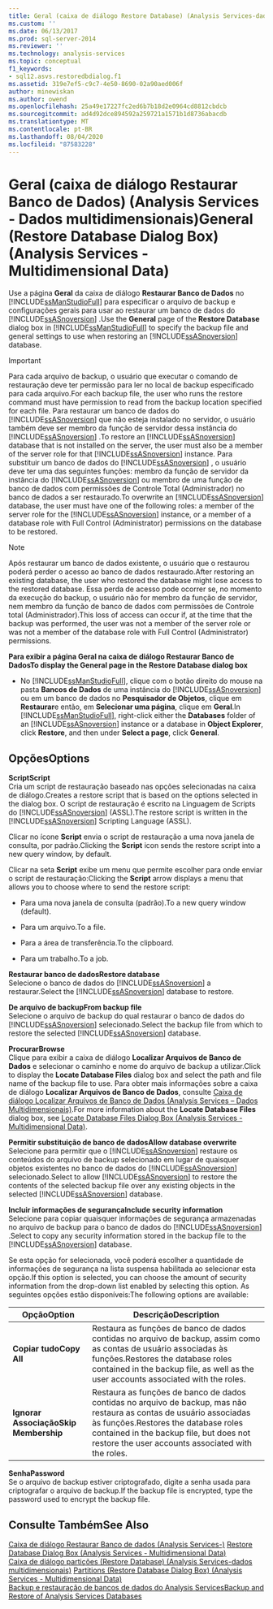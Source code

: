 ```yaml
---
title: Geral (caixa de diálogo Restore Database) (Analysis Services-dados multidimensionais) | Microsoft Docs
ms.custom: ''
ms.date: 06/13/2017
ms.prod: sql-server-2014
ms.reviewer: ''
ms.technology: analysis-services
ms.topic: conceptual
f1_keywords:
- sql12.asvs.restoredbdialog.f1
ms.assetid: 319e7ef5-c9c7-4e50-8690-02a90aed006f
author: minewiskan
ms.author: owend
ms.openlocfilehash: 25a49e17227fc2ed6b7b18d2e0964cd8812cbdcb
ms.sourcegitcommit: ad4d92dce894592a259721a1571b1d8736abacdb
ms.translationtype: MT
ms.contentlocale: pt-BR
ms.lasthandoff: 08/04/2020
ms.locfileid: "87583228"
---
```

# <a name="general-restore-database-dialog-box-analysis-services---multidimensional-data"></a><span data-ttu-id="b98aa-102">Geral (caixa de diálogo Restaurar Banco de Dados) (Analysis Services - Dados multidimensionais)</span><span class="sxs-lookup"><span data-stu-id="b98aa-102">General (Restore Database Dialog Box) (Analysis Services - Multidimensional Data)</span></span>
  <span data-ttu-id="b98aa-103">Use a página **Geral** da caixa de diálogo **Restaurar Banco de Dados** no [!INCLUDE[ssManStudioFull](../includes/ssmanstudiofull-md.md)] para especificar o arquivo de backup e configurações gerais para usar ao restaurar um banco de dados do [!INCLUDE[ssASnoversion](../includes/ssasnoversion-md.md)] .</span><span class="sxs-lookup"><span data-stu-id="b98aa-103">Use the **General** page of the **Restore Database** dialog box in [!INCLUDE[ssManStudioFull](../includes/ssmanstudiofull-md.md)] to specify the backup file and general settings to use when restoring an [!INCLUDE[ssASnoversion](../includes/ssasnoversion-md.md)] database.</span></span>  
  
> [!IMPORTANT]  
>  <span data-ttu-id="b98aa-104">Para cada arquivo de backup, o usuário que executar o comando de restauração deve ter permissão para ler no local de backup especificado para cada arquivo.</span><span class="sxs-lookup"><span data-stu-id="b98aa-104">For each backup file, the user who runs the restore command must have permission to read from the backup location specified for each file.</span></span> <span data-ttu-id="b98aa-105">Para restaurar um banco de dados do [!INCLUDE[ssASnoversion](../includes/ssasnoversion-md.md)] que não esteja instalado no servidor, o usuário também deve ser membro da função de servidor dessa instância do [!INCLUDE[ssASnoversion](../includes/ssasnoversion-md.md)] .</span><span class="sxs-lookup"><span data-stu-id="b98aa-105">To restore an [!INCLUDE[ssASnoversion](../includes/ssasnoversion-md.md)] database that is not installed on the server, the user must also be a member of the server role for that [!INCLUDE[ssASnoversion](../includes/ssasnoversion-md.md)] instance.</span></span> <span data-ttu-id="b98aa-106">Para substituir um banco de dados do [!INCLUDE[ssASnoversion](../includes/ssasnoversion-md.md)] , o usuário deve ter uma das seguintes funções: membro da função de servidor da instância do [!INCLUDE[ssASnoversion](../includes/ssasnoversion-md.md)] ou membro de uma função de banco de dados com permissões de Controle Total (Administrador) no banco de dados a ser restaurado.</span><span class="sxs-lookup"><span data-stu-id="b98aa-106">To overwrite an [!INCLUDE[ssASnoversion](../includes/ssasnoversion-md.md)] database, the user must have one of the following roles: a member of the server role for the [!INCLUDE[ssASnoversion](../includes/ssasnoversion-md.md)] instance, or a member of a database role with Full Control (Administrator) permissions on the database to be restored.</span></span>  
  
> [!NOTE]  
>  <span data-ttu-id="b98aa-107">Após restaurar um banco de dados existente, o usuário que o restaurou poderá perder o acesso ao banco de dados restaurado.</span><span class="sxs-lookup"><span data-stu-id="b98aa-107">After restoring an existing database, the user who restored the database might lose access to the restored database.</span></span> <span data-ttu-id="b98aa-108">Essa perda de acesso pode ocorrer se, no momento da execução do backup, o usuário não for membro da função de servidor, nem membro da função de banco de dados com permissões de Controle total (Administrador).</span><span class="sxs-lookup"><span data-stu-id="b98aa-108">This loss of access can occur if, at the time that the backup was performed, the user was not a member of the server role or was not a member of the database role with Full Control (Administrator) permissions.</span></span>  
  
 <span data-ttu-id="b98aa-109">**Para exibir a página Geral na caixa de diálogo Restaurar Banco de Dados**</span><span class="sxs-lookup"><span data-stu-id="b98aa-109">**To display the General page in the Restore Database dialog box**</span></span>  
  
-   <span data-ttu-id="b98aa-110">No [!INCLUDE[ssManStudioFull](../includes/ssmanstudiofull-md.md)], clique com o botão direito do mouse na pasta **Bancos de Dados** de uma instância do [!INCLUDE[ssASnoversion](../includes/ssasnoversion-md.md)] ou em um banco de dados no **Pesquisador de Objetos**, clique em **Restaurar**e então, em **Selecionar uma página**, clique em **Geral**.</span><span class="sxs-lookup"><span data-stu-id="b98aa-110">In [!INCLUDE[ssManStudioFull](../includes/ssmanstudiofull-md.md)], right-click either the **Databases** folder of an [!INCLUDE[ssASnoversion](../includes/ssasnoversion-md.md)] instance or a database in **Object Explorer**, click **Restore**, and then under **Select a page**, click **General**.</span></span>  
  
## <a name="options"></a><span data-ttu-id="b98aa-111">Opções</span><span class="sxs-lookup"><span data-stu-id="b98aa-111">Options</span></span>  
 <span data-ttu-id="b98aa-112">**Script**</span><span class="sxs-lookup"><span data-stu-id="b98aa-112">**Script**</span></span>  
 <span data-ttu-id="b98aa-113">Cria um script de restauração baseado nas opções selecionadas na caixa de diálogo.</span><span class="sxs-lookup"><span data-stu-id="b98aa-113">Creates a restore script that is based on the options selected in the dialog box.</span></span> <span data-ttu-id="b98aa-114">O script de restauração é escrito na Linguagem de Scripts do [!INCLUDE[ssASnoversion](../includes/ssasnoversion-md.md)] (ASSL).</span><span class="sxs-lookup"><span data-stu-id="b98aa-114">The restore script is written in the [!INCLUDE[ssASnoversion](../includes/ssasnoversion-md.md)] Scripting Language (ASSL).</span></span>  
  
 <span data-ttu-id="b98aa-115">Clicar no ícone **Script** envia o script de restauração a uma nova janela de consulta, por padrão.</span><span class="sxs-lookup"><span data-stu-id="b98aa-115">Clicking the **Script** icon sends the restore script into a new query window, by default.</span></span>  
  
 <span data-ttu-id="b98aa-116">Clicar na seta **Script** exibe um menu que permite escolher para onde enviar o script de restauração:</span><span class="sxs-lookup"><span data-stu-id="b98aa-116">Clicking the **Script** arrow displays a menu that allows you to choose where to send the restore script:</span></span>  
  
-   <span data-ttu-id="b98aa-117">Para uma nova janela de consulta (padrão).</span><span class="sxs-lookup"><span data-stu-id="b98aa-117">To a new query window (default).</span></span>  
  
-   <span data-ttu-id="b98aa-118">Para um arquivo.</span><span class="sxs-lookup"><span data-stu-id="b98aa-118">To a file.</span></span>  
  
-   <span data-ttu-id="b98aa-119">Para a área de transferência.</span><span class="sxs-lookup"><span data-stu-id="b98aa-119">To the clipboard.</span></span>  
  
-   <span data-ttu-id="b98aa-120">Para um trabalho.</span><span class="sxs-lookup"><span data-stu-id="b98aa-120">To a job.</span></span>  
  
 <span data-ttu-id="b98aa-121">**Restaurar banco de dados**</span><span class="sxs-lookup"><span data-stu-id="b98aa-121">**Restore database**</span></span>  
 <span data-ttu-id="b98aa-122">Selecione o banco de dados do [!INCLUDE[ssASnoversion](../includes/ssasnoversion-md.md)] a restaurar.</span><span class="sxs-lookup"><span data-stu-id="b98aa-122">Select the [!INCLUDE[ssASnoversion](../includes/ssasnoversion-md.md)] database to restore.</span></span>  
  
 <span data-ttu-id="b98aa-123">**De arquivo de backup**</span><span class="sxs-lookup"><span data-stu-id="b98aa-123">**From backup file**</span></span>  
 <span data-ttu-id="b98aa-124">Selecione o arquivo de backup do qual restaurar o banco de dados do [!INCLUDE[ssASnoversion](../includes/ssasnoversion-md.md)] selecionado.</span><span class="sxs-lookup"><span data-stu-id="b98aa-124">Select the backup file from which to restore the selected [!INCLUDE[ssASnoversion](../includes/ssasnoversion-md.md)] database.</span></span>  
  
 <span data-ttu-id="b98aa-125">**Procurar**</span><span class="sxs-lookup"><span data-stu-id="b98aa-125">**Browse**</span></span>  
 <span data-ttu-id="b98aa-126">Clique para exibir a caixa de diálogo **Localizar Arquivos de Banco de Dados** e selecionar o caminho e nome do arquivo de backup a utilizar.</span><span class="sxs-lookup"><span data-stu-id="b98aa-126">Click to display the **Locate Database Files** dialog box and select the path and file name of the backup file to use.</span></span> <span data-ttu-id="b98aa-127">Para obter mais informações sobre a caixa de diálogo **Localizar Arquivos de Banco de Dados**, consulte [Caixa de diálogo Localizar Arquivos de Banco de Dados &#40;Analysis Services – Dados Multidimensionais&#41;](locate-database-files-dialog-box-analysis-services-multidimensional-data.md).</span><span class="sxs-lookup"><span data-stu-id="b98aa-127">For more information about the **Locate Database Files** dialog box, see [Locate Database Files Dialog Box &#40;Analysis Services - Multidimensional Data&#41;](locate-database-files-dialog-box-analysis-services-multidimensional-data.md).</span></span>  
  
 <span data-ttu-id="b98aa-128">**Permitir substituição de banco de dados**</span><span class="sxs-lookup"><span data-stu-id="b98aa-128">**Allow database overwrite**</span></span>  
 <span data-ttu-id="b98aa-129">Selecione para permitir que o [!INCLUDE[ssASnoversion](../includes/ssasnoversion-md.md)] restaure os conteúdos do arquivo de backup selecionado em lugar de quaisquer objetos existentes no banco de dados do [!INCLUDE[ssASnoversion](../includes/ssasnoversion-md.md)] selecionado.</span><span class="sxs-lookup"><span data-stu-id="b98aa-129">Select to allow [!INCLUDE[ssASnoversion](../includes/ssasnoversion-md.md)] to restore the contents of the selected backup file over any existing objects in the selected [!INCLUDE[ssASnoversion](../includes/ssasnoversion-md.md)] database.</span></span>  
  
 <span data-ttu-id="b98aa-130">**Incluir informações de segurança**</span><span class="sxs-lookup"><span data-stu-id="b98aa-130">**Include security information**</span></span>  
 <span data-ttu-id="b98aa-131">Selecione para copiar quaisquer informações de segurança armazenadas no arquivo de backup para o banco de dados do [!INCLUDE[ssASnoversion](../includes/ssasnoversion-md.md)] .</span><span class="sxs-lookup"><span data-stu-id="b98aa-131">Select to copy any security information stored in the backup file to the [!INCLUDE[ssASnoversion](../includes/ssasnoversion-md.md)] database.</span></span>  
  
 <span data-ttu-id="b98aa-132">Se esta opção for selecionada, você poderá escolher a quantidade de informações de segurança na lista suspensa habilitada ao selecionar esta opção.</span><span class="sxs-lookup"><span data-stu-id="b98aa-132">If this option is selected, you can choose the amount of security information from the drop-down list enabled by selecting this option.</span></span> <span data-ttu-id="b98aa-133">As seguintes opções estão disponíveis:</span><span class="sxs-lookup"><span data-stu-id="b98aa-133">The following options are available:</span></span>  
  
|<span data-ttu-id="b98aa-134">Opção</span><span class="sxs-lookup"><span data-stu-id="b98aa-134">Option</span></span>|<span data-ttu-id="b98aa-135">Descrição</span><span class="sxs-lookup"><span data-stu-id="b98aa-135">Description</span></span>|  
|------------|-----------------|  
|<span data-ttu-id="b98aa-136">**Copiar tudo**</span><span class="sxs-lookup"><span data-stu-id="b98aa-136">**Copy All**</span></span>|<span data-ttu-id="b98aa-137">Restaura as funções de banco de dados contidas no arquivo de backup, assim como as contas de usuário associadas às funções.</span><span class="sxs-lookup"><span data-stu-id="b98aa-137">Restores the database roles contained in the backup file, as well as the user accounts associated with the roles.</span></span>|  
|<span data-ttu-id="b98aa-138">**Ignorar Associação**</span><span class="sxs-lookup"><span data-stu-id="b98aa-138">**Skip Membership**</span></span>|<span data-ttu-id="b98aa-139">Restaura as funções de banco de dados contidas no arquivo de backup, mas não restaura as contas de usuário associadas às funções.</span><span class="sxs-lookup"><span data-stu-id="b98aa-139">Restores the database roles contained in the backup file, but does not restore the user accounts associated with the roles.</span></span>|  
  
 <span data-ttu-id="b98aa-140">**Senha**</span><span class="sxs-lookup"><span data-stu-id="b98aa-140">**Password**</span></span>  
 <span data-ttu-id="b98aa-141">Se o arquivo de backup estiver criptografado, digite a senha usada para criptografar o arquivo de backup.</span><span class="sxs-lookup"><span data-stu-id="b98aa-141">If the backup file is encrypted, type the password used to encrypt the backup file.</span></span>  
  
## <a name="see-also"></a><span data-ttu-id="b98aa-142">Consulte Também</span><span class="sxs-lookup"><span data-stu-id="b98aa-142">See Also</span></span>  
 <span data-ttu-id="b98aa-143">[Caixa de diálogo Restaurar Banco de dados &#40;Analysis Services-&#41;](restore-database-dialog-box-analysis-services-multidimensional-data.md) </span><span class="sxs-lookup"><span data-stu-id="b98aa-143">[Restore Database Dialog Box &#40;Analysis Services - Multidimensional Data&#41;](restore-database-dialog-box-analysis-services-multidimensional-data.md) </span></span>  
 <span data-ttu-id="b98aa-144">[Caixa de diálogo partições &#40;Restore Database&#41; &#40;Analysis Services-dados multidimensionais&#41;](partitions-restore-database-dialog-box-analysis-services-multidimensional-data.md) </span><span class="sxs-lookup"><span data-stu-id="b98aa-144">[Partitions &#40;Restore Database Dialog Box&#41; &#40;Analysis Services - Multidimensional Data&#41;](partitions-restore-database-dialog-box-analysis-services-multidimensional-data.md) </span></span>  
 [<span data-ttu-id="b98aa-145">Backup e restauração de bancos de dados do Analysis Services</span><span class="sxs-lookup"><span data-stu-id="b98aa-145">Backup and Restore of Analysis Services Databases</span></span>](multidimensional-models/backup-and-restore-of-analysis-services-databases.md)  
  
  
